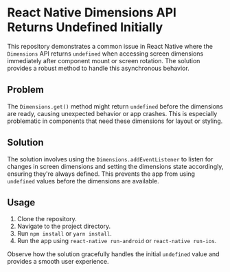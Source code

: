 # React Native Dimensions API Returns Undefined Initially

This repository demonstrates a common issue in React Native where the `Dimensions` API returns `undefined` when accessing screen dimensions immediately after component mount or screen rotation.  The solution provides a robust method to handle this asynchronous behavior.

## Problem

The `Dimensions.get()` method might return `undefined` before the dimensions are ready, causing unexpected behavior or app crashes.  This is especially problematic in components that need these dimensions for layout or styling.

## Solution

The solution involves using the `Dimensions.addEventListener` to listen for changes in screen dimensions and setting the dimensions state accordingly, ensuring they're always defined.  This prevents the app from using `undefined` values before the dimensions are available.

## Usage

1. Clone the repository.
2. Navigate to the project directory.
3. Run `npm install` or `yarn install`.
4. Run the app using `react-native run-android` or `react-native run-ios`. 

Observe how the solution gracefully handles the initial `undefined` value and provides a smooth user experience.